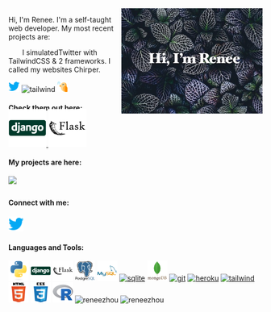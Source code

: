 
<img src="header.jpeg" alt="header" style="zoom:70%" align="right"/>

Hi, I'm Renee. I'm a self-taught web developer. 
My most recent projects are:
<p>&nbsp;&nbsp;&nbsp;&nbsp;&nbsp;&nbsp; I simulatedTwitter with TailwindCSS & 2 frameworks. I called my websites Chirper. </p>
<p>
	<img src="twitter.png" width="22">
	<img src="https://www.vectorlogo.zone/logos/tailwindcss/tailwindcss-icon.svg" alt="tailwind" width="22"/>
	<img src="chirper_color.png" width="20">
</p>

<h4 style="margin-bottom:-20px">Check them out here:</h4>
<p>
	<a href="http://django-chirper.herokuapp.com">
		<img src="https://raw.githubusercontent.com/devicons/devicon/c7d326b6009e60442abc35fa45706d6f30ee4c8e/icons/django/django-original.svg" width="75px">
	</a>
	<a href="http:/flask-chirper.herokuapp.com">
		<img src="devicon-flask-original-wordmark-bg.svg" width="75px">   
	</a>
</p>

<h4>My projects are here:</h4>
<a href="https://github.com/ReneeZhou/"><img src="https://raw.githubusercontent.com/rdimascio/icons/932c4cf6c9e2031abeca1c164baa0f76785c16fe/icons/light/github.svg" width="36px" style="margin-bottom:6px" href="https://github.com/ReneeZhou"></a>
<h4>Connect with me:</h4> 
<a href="https://twitter.com/reneezhous/"><img src="twitter.png" width="30"></a>

<h4>Languages and Tools:</h4>
  <a href="https://www.python.org" target="_blank"><img src="https://raw.githubusercontent.com/devicons/devicon/master/icons/python/python-original.svg" alt="python" width="40" height="40"/></a>
	<a href="https://www.djangoproject.com/" target="_blank"><img src="https://raw.githubusercontent.com/devicons/devicon/master/icons/django/django-original.svg" alt="django" width="40" height="40"/></a>
  <a href="https://flask.palletsprojects.com/" target="_blank"><img src="devicon-flask-original-wordmark-bg.svg" alt="flask" width="40" height="40"/></a>
    <a href="https://www.postgresql.org" target="_blank"><img src="https://raw.githubusercontent.com/devicons/devicon/master/icons/postgresql/postgresql-original-wordmark.svg" alt="postgresql" width="40" height="40"/></a>
  <a href="https://www.mysql.com/" target="_blank"><img src="https://raw.githubusercontent.com/devicons/devicon/master/icons/mysql/mysql-original-wordmark.svg" alt="mysql" width="40" height="40"/></a>
  <a href="https://www.sqlite.org/" target="_blank"><img src="https://www.vectorlogo.zone/logos/sqlite/sqlite-icon.svg" alt="sqlite" width="40" height="40"/></a>
  <a href="https://www.mongodb.com/" target="_blank"><img src="https://raw.githubusercontent.com/devicons/devicon/master/icons/mongodb/mongodb-original-wordmark.svg" alt="mongodb" width="40" height="40"/></a>
    <a href="https://git-scm.com/" target="_blank"><img src="https://www.vectorlogo.zone/logos/git-scm/git-scm-icon.svg" alt="git" width="40" height="40"/></a>
  <a href="https://heroku.com" target="_blank"><img src="https://www.vectorlogo.zone/logos/heroku/heroku-icon.svg" alt="heroku" width="40" height="40"/></a>
    <a href="https://tailwindcss.com/" target="_blank"><img src="https://www.vectorlogo.zone/logos/tailwindcss/tailwindcss-icon.svg" alt="tailwind" width="40" height="40"/></a>
    <a href="https://www.w3.org/html/" target="_blank"><img src="https://raw.githubusercontent.com/devicons/devicon/master/icons/html5/html5-original-wordmark.svg" alt="html5" width="40" height="40"/></a>
  <a href="https://www.w3schools.com/css/" target="_blank"><img src="https://raw.githubusercontent.com/devicons/devicon/master/icons/css3/css3-original-wordmark.svg" alt="css3" width="40" height="40"/></a>
  <a href="https://www.r-project.org/" target="_blank"><img src="https://raw.githubusercontent.com/devicons/devicon/c7d326b6009e60442abc35fa45706d6f30ee4c8e/icons/r/r-original.svg" width="40" height="40"></a>


<img src="https://github-readme-streak-stats.herokuapp.com/?user=reneezhou&theme=gotham" alt="reneezhou" />
<img src="https://komarev.com/ghpvc/?username=reneezhou&label=Profile%20views&color=0e75b6&style=for-the-badge&logo=appveyor" alt="reneezhou" />
